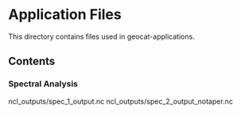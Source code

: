 # Application Files
This directory contains files used in geocat-applications.

## Contents

### Spectral Analysis
ncl_outputs/spec_1_output.nc
ncl_outputs/spec_2_output_notaper.nc